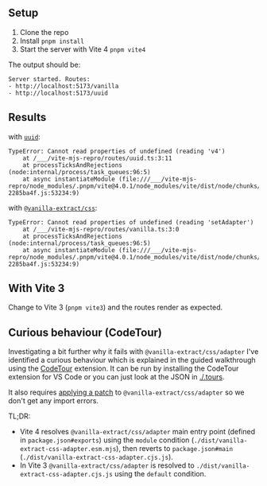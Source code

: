 ## Setup

1. Clone the repo
2. Install `pnpm install`
3. Start the server with Vite 4 `pnpm vite4`

The output should be:

```
Server started. Routes:
- http://localhost:5173/vanilla
- http://localhost:5173/uuid
```

## Results

with [`uuid`][uuid]:

```
TypeError: Cannot read properties of undefined (reading 'v4')
    at /___/vite-mjs-repro/routes/uuid.ts:3:11
    at processTicksAndRejections (node:internal/process/task_queues:96:5)
    at async instantiateModule (file:///___/vite-mjs-repro/node_modules/.pnpm/vite@4.0.1/node_modules/vite/dist/node/chunks/dep-2285ba4f.js:53234:9)
```

with [`@vanilla-extract/css`][vanilla]:

```
TypeError: Cannot read properties of undefined (reading 'setAdapter')
    at /___/vite-mjs-repro/routes/vanilla.ts:3:0
    at processTicksAndRejections (node:internal/process/task_queues:96:5)
    at async instantiateModule (file:///___/vite-mjs-repro/node_modules/.pnpm/vite@4.0.1/node_modules/vite/dist/node/chunks/dep-2285ba4f.js:53234:9)
```

[uuid]: https://unpkg.com/browse/uuid@9.0.0/package.json
[vanilla]: https://unpkg.com/browse/@vanilla-extract/css@1.9.2/adapter/package.json

## With Vite 3

Change to Vite 3 (`pnpm vite3`) and the routes render as expected.

## Curious behaviour (CodeTour)

Investigating a bit further why it fails with `@vanilla-extract/css/adapter` I've identified a curious behaviour which is explained in the guided walkthrough using the [CodeTour] extension. It can be run by installing the CodeTour extension for VS Code or you can just look at the JSON in [./.tours](./.tours/vite-mjs-repro.tour).

It also requires [applying a patch](./patches/@vanilla-extract__css@1.9.2.patch) to `@vanilla-extract/css/adapter` so we don't get any import errors.

TL;DR:

- Vite 4 resolves `@vanilla-extract/css/adapter` main entry point (defined in `package.json#exports`) using the `module` condition (`./dist/vanilla-extract-css-adapter.esm.mjs`), then reverts to `package.json#main` (`./dist/vanilla-extract-css-adapter.cjs.js`).
- In Vite 3 `@vanilla-extract/css/adapter` is resolved to `./dist/vanilla-extract-css-adapter.cjs.js` using the `default` condition.

[codetour]: https://marketplace.visualstudio.com/items?itemName=vsls-contrib.codetour
